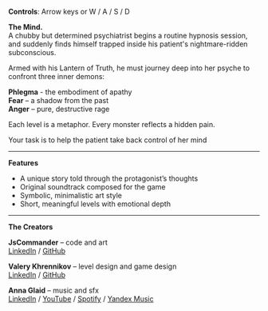 **Controls**: Arrow keys or W / A / S / D

**The Mind.**  
A chubby but determined psychiatrist begins a routine hypnosis session, and suddenly finds himself trapped inside his patient's nightmare-ridden subconscious.

Armed with his Lantern of Truth, he must journey deep into her psyche to confront three inner demons:

**Phlegma** - the embodiment of apathy  
**Fear** – a shadow from the past  
**Anger** – pure, destructive rage

Each level is a metaphor. Every monster reflects a hidden pain.

Your task is to help the patient take back control of her mind

---

**Features**

- A unique story told through the protagonist’s thoughts
- Original soundtrack composed for the game
- Symbolic, minimalistic art style
- Short, meaningful levels with emotional depth

---

**The Creators**

**JsCommander** – code and art  
[LinkedIn](https://www.linkedin.com/in/konstantin-poleshchuk-1155ba167/) / [GitHub](https://github.com/jsCommander)

**Valery Khrennikov** – level design and game design  
[LinkedIn](https://www.linkedin.com/in/valery-khrennikov-b21b71297/) / [GitHub](https://github.com/ValeryKhrennikov)

**Anna Glaid** – music and sfx  
[LinkedIn](https://linkedin.com/in/annaglaid) / [YouTube](https://youtube.com/@AnnaGlaid) / [Spotify](https://open.spotify.com/artist/7t1ZtJPcWnFavllbzxBEH7) / [Yandex Music](https://music.yandex.ru/artist/9677249/info)
